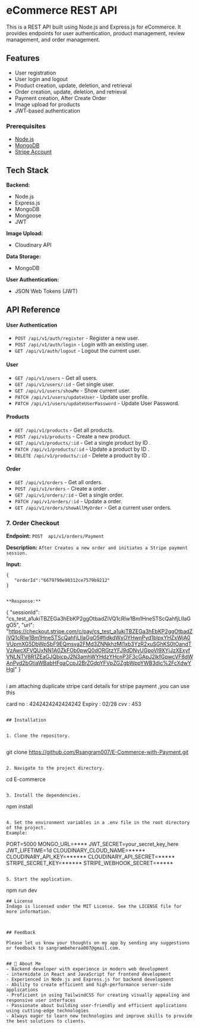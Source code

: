 
# eCommerce REST API
This is a REST API built using Node.js and Express.js for eCommerce. It provides endpoints for user authentication, product management, review management, and order management.


## Features

- User registration
- User login and logout
- Product creation, update, deletion, and retrieval
- Order creation, update, deletion, and retrieval
- Payment creation, After Create Order
- Image upload for products
- JWT-based authentication

### Prerequisites

- [Node.js](https://nodejs.org/)
- [MongoDB](https://www.mongodb.com/)
- [Stripe Account](https://stripe.com/)

## Tech Stack
**Backend:**
- Node.js
- Express.js
- MongoDB
- Mongoose
- JWT
 

**Image Upload:** 
- Cloudinary API

**Data Storage:** 
- MongoDB

**User Authentication:**
- JSON Web Tokens (JWT)
## API Reference

#### User Authentication
- `POST /api/v1/auth/register` - Register a new user.
- `POST /api/v1/auth/login` -    Login with an existing user.
- `GET /api/v1/auth/logout` -    Logout the current user.

#### User
- `GET /api/v1/users` - Get all users.
- `GET /api/v1/users/:id` -    Get single user.
- `GET /api/v1/users/showMe` -  Show current user.
- `PATCH /api/v1/users/updateUser` -  Update user profile.
- `PATCH /api/v1/users/updateUserPassword` -  Update User Password.

#### Products
- `GET /api/v1/products` - Get all products.
- `POST /api/v1/products` -    Create a new product.
- `GET /api/v1/products/:id` -    Get a single product by ID .
- `PATCH /api/v1/products/:id` -   Update a product by ID .
- `DELETE /api/v1/products/:id` -   Delete a product by ID .
 



#### Order
- `GET /api/v1/orders` - Get all orders.
- `POST /api/v1/orders` -    Create a order .
- `GET /api/v1/orders/:id` -    Get a single order.
- `PATCH /api/v1/orders/:id` -   Update a order.
- `GET /api/v1/orders/showAllMyOrder` -   Get a current user orders.


### 7. Order Checkout
**Endpoint:** `POST  api/v1/orders/Payment`

**Description:** `After Creates a new order and initiates a Stripe payment session.`


**Input:**
```
{
   "orderId":"6679790e90312ce7579b9212"
}


**Response:**

```
{
    "sessionId": "cs_test_a1ukiTBZEGa3hEbKP2ggOtbadZiVQ1cRIw1Bm1HneSTScQahfjLIIaGgO5",
    "url": "https://checkout.stripe.com/c/pay/cs_test_a1ukiTBZEGa3hEbKP2ggOtbadZiVQ1cRIw1Bm1HneSTScQahfjLIIaGgO5#fidkdWxOYHwnPyd1blpxYHZxWjA0VUpmXG5DbWpSbF9EQmsya2FMd3ZNNkhzMl1xb3YzR2xuSGhKS0tOandTVzAwcXFVQUxNN1A0ZkFOb0pwQ0dORGtzYFJ9dDNyUGpoVl9XYjJzXExyfVNLNTV8R1ZEaGJQbicpJ2N3amhWYHdzYHcnP3F3cGApJ2lkfGpwcVF8dWAnPyd2bGtiaWBabHFgaCcpJ2BrZGdpYFVpZGZgbWppYWB3dic%2FcXdwYHgl"
}
```

```
i am attaching duplicate stripe card details for stripe payment ,you can use this 

card no : 4242424242424242
Expiry : 02/28
cvv : 453
```

## Installation


1. Clone the repository.


```
git clone https://github.com/Rsangram007/E-Commerce-with-Payment.git
```

2. Navigate to the project directory.

```
cd E-commerce
```

3. Install the dependencies.

```
npm install 
```

4. Set the environment variables in a .env file in the root directory of the project. 
Example:
```
PORT=5000
MONGO_URL=****
JWT_SECRET=your_secret_key_here
JWT_LIFETIME=1d
CLOUDINARY_CLOUD_NAME=*****
CLOUDINARY_API_KEY=******
CLOUDINARY_API_SECRET=*****
STRIPE_SECRET_KEY=******
STRIPE_WEBHOOK_SECRET=*****
```

5. Start the application.

```
npm run dev

```
## License
Indago is licensed under the MIT License. See the LICENSE file for more information.



## Feedback

Please let us know your thoughts on my app by sending any suggestions or feedback to sangrambeheraa007@gmail.com.


## 🚀 About Me
- Backend developer with experience in modern web development
- intermidate in React and JavaScript for frontend development
- Experienced in Node.js and Express.js for backend development
- Ability to create efficient and high-performance server-side applications
- Proficient in using TailwindCSS for creating visually appealing and responsive user interfaces
- Passionate about building user-friendly and efficient applications using cutting-edge technologies
- Always eager to learn new technologies and improve skills to provide the best solutions to clients.



